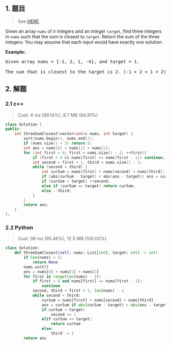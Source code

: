 ## 1. 题目

> See [HERE](https://leetcode.com/problems/3sum-closest/).

<div><p>Given an array <code>nums</code> of <em>n</em> integers and an integer <code>target</code>, find three integers in <code>nums</code>&nbsp;such that the sum is closest to&nbsp;<code>target</code>. Return the sum of the three integers. You may assume that each input would have exactly one solution.</p>

<p><strong>Example:</strong></p>

<pre>Given array nums = [-1, 2, 1, -4], and target = 1.

The sum that is closest to the target is 2. (-1 + 2 + 1 = 2).
</pre>
</div>

## 2. 解题 

### 2.1 c++

> Cost: 4 ms (99.14%), 8.7 MB (84.91%)

```cpp
class Solution {
public:
    int threeSumClosest(vector<int>& nums, int target) {
        sort(nums.begin(), nums.end());
        if (nums.size() < 3) return 0;
        int ans = nums[0] + nums[1] + nums[2];
        for (int first = 0; first < nums.size() - 2; ++first){
            if (first > 0 && nums[first] == nums[first - 1]) continue;
            int second = first + 1, third = nums.size() - 1;
            while (second < third) {
                int curSum = nums[first] + nums[second] + nums[third];
                if (abs(curSum - target) < abs(ans - target)) ans = curSum;
                if (curSum < target) ++second;
                else if (curSum == target) return curSum;
                else --third;
            }
        }
        return ans;
    }
};
```

### 2.2 Python

> Cost: 96 ms (95.46%), 12.5 MB (100.00%)

```python
class Solution:
    def threeSumClosest(self, nums: List[int], target: int) -> int:
        if len(nums) < 3:
            return None
        nums.sort()
        ans = nums[0] + nums[1] + nums[2]
        for first in range(len(nums) - 2):
            if first > 0 and nums[first] == nums[first - 1]:
                continue
            second, third = first + 1, len(nums) - 1
            while second < third:
                curSum = nums[first] + nums[second] + nums[third]
                ans = curSum if abs(curSum - target) < abs(ans - target) else ans
                if curSum < target:
                    second += 1
                elif curSum == target:
                    return curSum
                else:
                    third -= 1
        return ans
```
